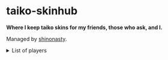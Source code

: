 # taiko-skinhub
__Where I keep taiko skins for my friends, those who ask, and I.__

Managed by [shinonasty](https://akatsuki.gg/u/101409?mode=1&rx=0).

<details>
<summary>List of players</summary>
[shinonasty](https://github.com/shinovosibirsk/taiko-skinhub/blob/main/shinonasty.md)<br>
[dizzayy](https://github.com/shinovosibirsk/taiko-skinhub/blob/main/dizzayy.md)<br>
[dice](https://github.com/shinovosibirsk/taiko-skinhub/blob/main/dice.md)<br>
[eltigant](https://github.com/shinovosibirsk/taiko-skinhub/blob/main/eltigant.md)<br>
[furryfeet](https://github.com/shinovosibirsk/taiko-skinhub/blob/main/furryfeet.md)<br>
[ianpep](https://github.com/shinovosibirsk/taiko-skinhub/blob/main/ianpep.md)<br>
</details>
